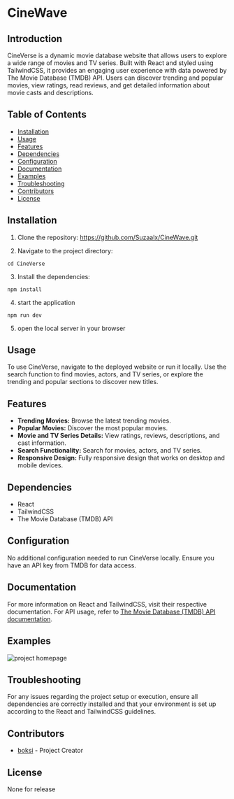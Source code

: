 # CineWave

## Introduction
CineVerse is a dynamic movie database website that allows users to explore a wide range of movies and TV series. Built with React and styled using TailwindCSS, it provides an engaging user experience with data powered by The Movie Database (TMDB) API. Users can discover trending and popular movies, view ratings, read reviews, and get detailed information about movie casts and descriptions.

## Table of Contents
- [Installation](#installation)
- [Usage](#usage)
- [Features](#features)
- [Dependencies](#dependencies)
- [Configuration](#configuration)
- [Documentation](#documentation)
- [Examples](#examples)
- [Troubleshooting](#troubleshooting)
- [Contributors](#contributors)
- [License](#license)

## Installation
1. Clone the repository:
https://github.com/Suzaalx/CineWave.git


2. Navigate to the project directory:

  ```cd CineVerse```
 
3. Install the dependencies:

```npm install ```

4. start the application

  ```npm run dev ```

5. open the local server in your browser


## Usage
To use CineVerse, navigate to the deployed website or run it locally. Use the search function to find movies, actors, and TV series, or explore the trending and popular sections to discover new titles.

## Features
- **Trending Movies:** Browse the latest trending movies.
- **Popular Movies:** Discover the most popular movies.
- **Movie and TV Series Details:** View ratings, reviews, descriptions, and cast information.
- **Search Functionality:** Search for movies, actors, and TV series.
- **Responsive Design:** Fully responsive design that works on desktop and mobile devices.

## Dependencies
- React
- TailwindCSS
- The Movie Database (TMDB) API

## Configuration
No additional configuration needed to run CineVerse locally. Ensure you have an API key from TMDB for data access.

## Documentation
For more information on React and TailwindCSS, visit their respective documentation. For API usage, refer to [The Movie Database (TMDB) API documentation](https://developers.themoviedb.org/3).

## Examples

![project homepage](public/readme.png)


## Troubleshooting
For any issues regarding the project setup or execution, ensure all dependencies are correctly installed and that your environment is set up according to the React and TailwindCSS guidelines.

## Contributors
- [boksi](https://github.com/Suzaalx) - Project Creator

## License
None for release
